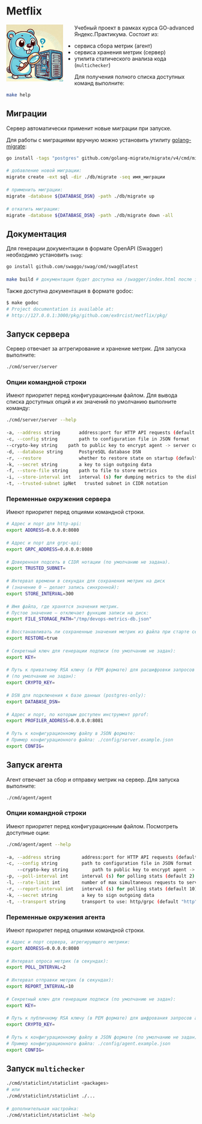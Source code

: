 # Metflix

<img src="gopher.png" style="width: 30%; float: left; margin: 0 15px 0px 0px; padding: 0 15px 0 0;" alt="Описание">

Учебный проект в рамках курса GO-advanced Яндекс.Практикума. Состоит из: 
- сервиса сбора метрик (агент)
- сервиса хранения метрик (сервер)
- утилита статического анализа кода (`multichecker`)

Для получения полного списка доступных команд выполните:
```bash
make help
```

<p style="clear: both">

## Миграции
Сервер автоматически применит новые миграции при запуске. 

Для работы с миграциями вручную можно установить утилиту [golang-migrate](https://github.com/golang-migrate/migrate):
```bash
go install -tags "postgres" github.com/golang-migrate/migrate/v4/cmd/migrate@latest

# добавление новой миграции:
migrate create -ext sql -dir ./db/migrate -seq имя_миграции

# применить миграции:
migrate -database ${DATABASE_DSN} -path ./db/migrate up

# откатить миграции:
migrate -database ${DATABASE_DSN} -path ./db/migrate down -all
```


## Документация
Для генерации документации в формате OpenAPI (Swagger) необходимо установить `swag`:
```bash
go install github.com/swaggo/swag/cmd/swag@latest

make build # документация будет доступна на /swagger/index.html после запуска сервера
```

Также доступна документация в формате godoc: 
```bash
$ make godoc
# Project documentation is available at:
# http://127.0.0.1:3000/pkg/github.com/ex0rcist/metflix/pkg/
```

## Запуск сервера

Сервер отвечает за аггрегирование и хранение метрик. Для запуска выполните: 
```bash
./cmd/server/server
```

### Опции командной строки 
Имеют приоритет перед конфигурационным файлом. Для вывода списка доступных опций и их значений по умолчанию выполните команду:
```bash
./cmd/server/server --help

-a, --address string       address:port for HTTP API requests (default "0.0.0.0:8080")
-c, --config string        path to configuration file in JSON format
--crypto-key string    path to public key to encrypt agent -> server communications
-d, --database string      PostgreSQL database DSN
-r, --restore              whether to restore state on startup (default true)
-k, --secret string        a key to sign outgoing data
-f, --store-file string    path to file to store metrics
-i, --store-interval int   interval (s) for dumping metrics to the disk
-t, --trusted-subnet ipNet   trusted subnet in CIDR notation
```

### Переменные окружения сервера
Имеют приоритет перед опциями командной строки.

```bash
# Адрес и порт для http-api:
export ADDRESS=0.0.0.0:8080

# Адрес и порт для grpc-api:
export GRPC_ADDRESS=0.0.0.0:8080

# Доверенная подсеть в CIDR нотации (по умолчанию не задана).
export TRUSTED_SUBNET=

# Интервал времени в секундах для сохранения метрик на диск
# (значение 0 — делает запись синхронной):
export STORE_INTERVAL=300

# Имя файла, где хранятся значения метрик.
# Пустое значение — отключает функцию записи на диск:
export FILE_STORAGE_PATH="/tmp/devops-metrics-db.json"

# Восстанавливать ли сохраненные значения метрик из файла при старте сервера:
export RESTORE=true

# Секретный ключ для генерации подписи (по умолчанию не задан):
export KEY=

# Путь к приватному RSA ключу (в PEM формате) для расшифровки запросов агент -> сервер 
# (по умолчанию не задан):
export CRYPTO_KEY=

# DSN для подключения к базе данных (postgres-only):
export DATABASE_DSN=

# Адрес и порт, по которым доступен инструмент pprof:
export PROFILER_ADDRESS=0.0.0.0:8081

# Путь к конфигурационному файлу в JSON формате:
# Пример конфигурационного файла: ./config/server.example.json
export CONFIG=
```

## Запуск агента
Агент отвечает за сбор и отправку метрик на сервер. Для запуска выполните:
```bash
./cmd/agent/agent 
```

### Опции командной строки 
Имеют приоритет перед конфигурационным файлом. Посмотреть доступные оции: 
```bash
./cmd/agent/agent --help

-a, --address string        address:port for HTTP API requests (default "0.0.0.0:8080")
-c, --config string         path to configuration file in JSON format
    --crypto-key string         path to public key to encrypt agent -> server communications
-p, --poll-interval int     interval (s) for polling stats (default 2)
-l, --rate-limit int        number of max simultaneous requests to server (default -1)
-r, --report-interval int   interval (s) for polling stats (default 10)
-k, --secret string         a key to sign outgoing data
-t, --transport string      transport to use: http/grpc (default "http")
```

### Переменные окружения агента
Имеют приоритет перед опциями командной строки.

```bash
# Адрес и порт сервера, агрегирующего метрики:
export ADDRESS=0.0.0.0:8080

# Интервал опроса метрик (в секундах):
export POLL_INTERVAL=2

# Интервал отправки метрик (в секундах):
export REPORT_INTERVAL=10

# Секретный ключ для генерации подписи (по умолчанию не задан):
export KEY=

# Путь к публичному RSA ключу (в PEM формате) для шифрования запросов агент -> сервер
export CRYPTO_KEY=

# Путь к конфигурационному файлу в JSON формате (по умолчанию не задан):
# Пример конфигурационного файла: ./config/agent.example.json
export CONFIG=
```

## Запуск `multichecker`
```bash
./cmd/staticlint/staticlint <packages>
# или
./cmd/staticlint/staticlint ./...

# дополнительная настройка: 
./cmd/staticlint/staticlint -help
```